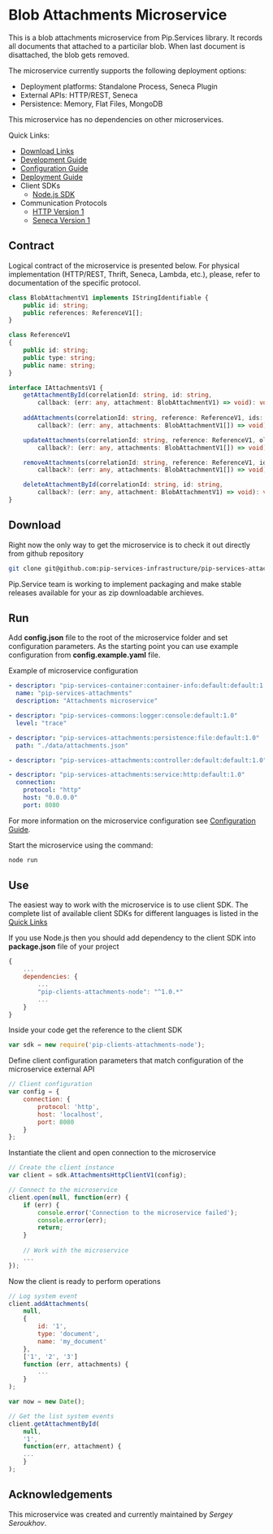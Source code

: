 # Blob Attachments Microservice

This is a blob attachments microservice from Pip.Services library. 
It records all documents that attached to a particilar blob.
When last document is disattached, the blob gets removed.

The microservice currently supports the following deployment options:
* Deployment platforms: Standalone Process, Seneca Plugin
* External APIs: HTTP/REST, Seneca
* Persistence: Memory, Flat Files, MongoDB

This microservice has no dependencies on other microservices.

<a name="links"></a> Quick Links:

* [Download Links](doc/Downloads.md)
* [Development Guide](doc/Development.md)
* [Configuration Guide](doc/Configuration.md)
* [Deployment Guide](doc/Deployment.md)
* Client SDKs
  - [Node.js SDK](https://github.com/pip-services-content/pip-clients-attachments-node)
* Communication Protocols
  - [HTTP Version 1](doc/HttpProtocolV1.md)
  - [Seneca Version 1](doc/SenecaProtocolV1.md)

##  Contract

Logical contract of the microservice is presented below. For physical implementation (HTTP/REST, Thrift, Seneca, Lambda, etc.),
please, refer to documentation of the specific protocol.

```typescript
class BlobAttachmentV1 implements IStringIdentifiable {
    public id: string;
    public references: ReferenceV1[];
}

class ReferenceV1
{
    public id: string;
    public type: string;
    public name: string;
}

interface IAttachmentsV1 {
    getAttachmentById(correlationId: string, id: string,
        callback: (err: any, attachment: BlobAttachmentV1) => void): void;
    
    addAttachments(correlationId: string, reference: ReferenceV1, ids: string[],
        callback?: (err: any, attachments: BlobAttachmentV1[]) => void): void;

    updateAttachments(correlationId: string, reference: ReferenceV1, oldIds: string[], newIds: string[],
        callback?: (err: any, attachments: BlobAttachmentV1[]) => void): void;

    removeAttachments(correlationId: string, reference: ReferenceV1, ids: string[],
        callback?: (err: any, attachments: BlobAttachmentV1[]) => void): void;

    deleteAttachmentById(correlationId: string, id: string,
        callback?: (err: any, attachment: BlobAttachmentV1) => void): void;
}
```

## Download

Right now the only way to get the microservice is to check it out directly from github repository
```bash
git clone git@github.com:pip-services-infrastructure/pip-services-attachments-node.git
```

Pip.Service team is working to implement packaging and make stable releases available for your 
as zip downloadable archieves.

## Run

Add **config.json** file to the root of the microservice folder and set configuration parameters.
As the starting point you can use example configuration from **config.example.yaml** file. 

Example of microservice configuration
```yaml
- descriptor: "pip-services-container:container-info:default:default:1.0"
  name: "pip-services-attachments"
  description: "Attachments microservice"

- descriptor: "pip-services-commons:logger:console:default:1.0"
  level: "trace"

- descriptor: "pip-services-attachments:persistence:file:default:1.0"
  path: "./data/attachments.json"

- descriptor: "pip-services-attachments:controller:default:default:1.0"

- descriptor: "pip-services-attachments:service:http:default:1.0"
  connection:
    protocol: "http"
    host: "0.0.0.0"
    port: 8080
```
 
For more information on the microservice configuration see [Configuration Guide](Configuration.md).

Start the microservice using the command:
```bash
node run
```

## Use

The easiest way to work with the microservice is to use client SDK. 
The complete list of available client SDKs for different languages is listed in the [Quick Links](#links)

If you use Node.js then you should add dependency to the client SDK into **package.json** file of your project
```javascript
{
    ...
    dependencies: {
        ...
        "pip-clients-attachments-node": "^1.0.*"
        ...
    }
}
```

Inside your code get the reference to the client SDK
```javascript
var sdk = new require('pip-clients-attachments-node');
```

Define client configuration parameters that match configuration of the microservice external API
```javascript
// Client configuration
var config = {
    connection: {
        protocol: 'http',
        host: 'localhost', 
        port: 8080
    }
};
```

Instantiate the client and open connection to the microservice
```javascript
// Create the client instance
var client = sdk.AttachmentsHttpClientV1(config);

// Connect to the microservice
client.open(null, function(err) {
    if (err) {
        console.error('Connection to the microservice failed');
        console.error(err);
        return;
    }
    
    // Work with the microservice
    ...
});
```

Now the client is ready to perform operations
```javascript
// Log system event
client.addAttachments(
    null,
    {
        id: '1',
        type: 'document',
        name: 'my_document'
    },
    ['1', '2', '3']
    function (err, attachments) {
        ...
    }
);
```

```javascript
var now = new Date();

// Get the list system events
client.getAttachmentById(
    null,
    '1',
    function(err, attachment) {
    ...    
    }
);
```    

## Acknowledgements

This microservice was created and currently maintained by *Sergey Seroukhov*.

